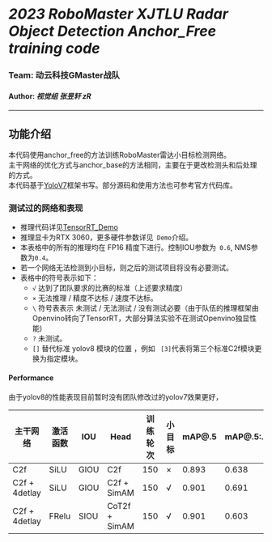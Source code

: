 ***2023 RoboMaster XJTLU Radar Object Detection Anchor_Free training code***
=
### **Team: 动云科技GMaster战队 <br>**
#### **Author: *视觉组 张昱轩 zR***
***
## 功能介绍

本代码使用anchor_free的方法训练RoboMaster雷达小目标检测网络。<br>
主干网络的优化方式与anchor_base的方法相同，主要在于更改检测头和后处理的方式。<br>
本代码基于[YoloV7](https://github.com/WongKinYiu/yolov7)框架书写。部分源码和使用方法也可参考官方代码库。<br>

### 测试过的网络和表现

+ 推理代码详见[TensorRT_Demo](https://github.com/zRzRzRzRzRzRzR/Mult-YOLO-alogorithm-of-RoboMaster-Radar-Detection-2023/tree/main/anchor_free/C%2B%2B_inference_Openvino_radar)
+ 推理显卡为RTX 3060，更多硬件参数详见``` Demo```介绍。
+ 本表格中的所有的推理均在 FP16 精度下进行。控制IOU参数为``` 0.6```, NMS参数为``` 0.4 ```。
+ 若一个网络无法检测到小目标，则之后的测试项目将没有必要测试。
+ 表格中的符号表示如下：
  + ``` √ ``` 达到了团队要求的比赛的标准（上述要求精度）
  + ``` × ``` 无法推理 / 精度不达标 / 速度不达标。
  + ``` \ ``` 符号表表示 未测试 / 无法测试 / 没有测试必要（由于队伍的推理框架由Openvino转向了TensorRT，大部分算法实验不在测试Openvino独显性能)
  + ``` ? ``` 未测试。
  + ```[]```  替代标准  yolov8 模块的位置 ，例如 ``` [3]```代表将第三个标准C2f模块更换为指定模块。

#### Performance
由于yolov8的性能表现目前暂时没有团队修改过的yolov7效果更好，

|       主干网络        | 激活函数 | IOU   | Head            |  训练轮次 |  小目标 | mAP@.5| mAP@.5:.95 | 参数量   |   TRT FPS  |
|-|-|-|-|-|-|-|-|-|-|
| C2f                 | SiLU    | GIOU | C2f              |   150    |    ×   |  0.893 |   0.638   |  165MB |    55    |  
| C2f       + 4detlay | SiLU    | GIOU | C2f + SimAM      |   150    |    √   |  0.901 |   0.691   |  153MB |    25    |
| C2f       + 4detlay | FRelu   | SIOU | CoT2f + SimAM    |   150    |    √   |  0.901 |   0.603   |  155MB |    29    |
